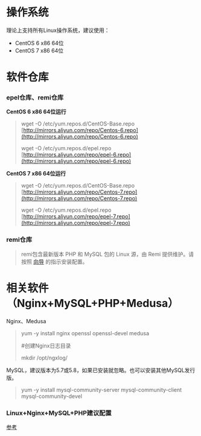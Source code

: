 # 操作系统

理论上支持所有Linux操作系统，建议使用：

* CentOS 6 x86 64位
* CentOS 7 x86 64位

# 软件仓库

### epel仓库、remi仓库

**CentOS 6 x86 64位运行**

> wget -O /etc/yum.repos.d/CentOS-Base.repo [http://mirrors.aliyun.com/repo/Centos-6.repo](http://mirrors.aliyun.com/repo/Centos-6.repo)
>
> wget -O /etc/yum.repos.d/epel.repo [http://mirrors.aliyun.com/repo/epel-6.repo](http://mirrors.aliyun.com/repo/epel-6.repo)

**CentOS 7 x86 64位运行**

> wget -O /etc/yum.repos.d/CentOS-Base.repo [http://mirrors.aliyun.com/repo/Centos-7.repo](http://mirrors.aliyun.com/repo/Centos-7.repo)
>
> wget -O /etc/yum.repos.d/epel.repo [http://mirrors.aliyun.com/repo/epel-7.repo](http://mirrors.aliyun.com/repo/epel-7.repo)

### **remi仓库**

> remi包含最新版本 PHP 和 MySQL 包的 Linux 源，由 Remi 提供维护。请按照 [向导](https://rpms.remirepo.net/wizard/ "向导") 的指示安装配置。

# 相关软件（Nginx+MySQL+PHP+Medusa）

Nginx、Medusa

> yum -y install nginx openssl openssl-devel medusa
>
> \#创建Nginx日志目录
>
> mkdir /opt/ngxlog/

MySQL，建议版本为5.7或5.8，如果已安装就忽略。也可以安装其他MySQL发行版。

> yum -y install mysql-community-server mysql-community-client mysql-community-devel

### Linux+Nginx+MySQL+PHP**建议配置**

[参考](https://github.com/yunweibang/bigops-LNMP-config)

